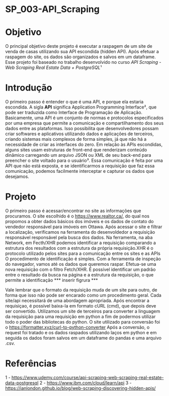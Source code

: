 # SP_003-API_Scraping

# Objetivo

  O principal objetivo deste projeto é executar a raspagem de um site de venda de casas utilizando sua API escondida (hidden API). Após efetuar a raspagem do site, os dados são organizados e salvos em um dataframe. Esse projeto foi baseado no trabalho desenvolvido no curso *API Scraping - Web Scraping Real Estate Data + PostgreSQL*¹

# Introdução
  O primeiro passo é entender o que é uma API, e porque ela estaria escondida. A sigla **API** significa Application Programming Interface², que pode ser traduzida como Interface de Programação de Aplicação. Basicamente, uma API é um conjunto de normas e protocolos especificados por uma empresa que permite a comunicação e compartilhamento dos seus dados entre as plataformas. Isso possibilita que desenvolvedores possam criar softwares e aplicativos utilizando dados e aplicações de terceiros, criando sistemas mais complexos de forma simples, já que não há a necessidade de criar as interfaces do zero.
  Em relação às APIs escondidas, alguns sites usam estruturas de front-end que renderizam conteúdo dinâmico carregando um arquivo JSON ou XML de seu back-end para preencher o site voltado para o usuário³. Essa comunicação é feita por uma API que não está exposta, e se identificarmos a requisição que faz essa comunicação, podemos facilmente interceptar e capturar os dados que desejamos.
# Projeto 
  O primeiro passo é acessar/encontrar no site as informações que procuramos. O site escolhido é o https://www.realtor.ca/, do qual nos propomos a obter dados básicos dos imóveis e os dados de contato do vendedor responsável para imóveis em Ottawa. 
  Após acessar o site e filtrar a localização, verificamos na ferramenta do desenvoldedor a requisição responsável responsável pela busca dos dados. Na ferramenta, na aba Network, em Fecth/XHR podemos identificar a requisição comparando a estrutura dos resultados com a estrutura da própria requisição.XHR é o protocolo utilizado pelos sites para a comunicação entre os sites e as APIs
  O procedimento de identificação é simples. Com a ferramenta de inspeção do navegador, vamos até os 
dados que queremos raspar. Efetua-se uma nova requisição com o filtro Fetch/XHR. É possível identificar um padrão entre o resultado da busca na página e a estrutura da requisição, o que permite a identificação
*** inserir figrura ***

  Vale lembrar que o formato da requisição muda de um site para outro, de forma que isso não pode ser encarado como um procedimento geral. Cada site/api necessitará de uma abordagem apropriada. Após encontrar a requisiçao, é possível baixa-la em formato cURL (cmd), que depois deve ser convertido. Utilizamos um site de terceiros para converter a linguagem da requisição para uma requisição em python a fim de podermos utilizar todo o poder das bibliotecas do python. O site utilizado para conversão foi o https://formatter.xyz/curl-to-python-converter
  Após a conversão, o request foi tratado e os dados raspados utilizando laços em python e em seguida os dados foram salvos em um dataframe do pandas e uma arquivo .csv.
  
# Referências
1 - https://www.udemy.com/course/api-scraping-web-scraping-real-estate-data-postgresql
2 - https://www.ibm.com/cloud/learn/api
3 - https://ianlondon.github.io/blog/web-scraping-discovering-hidden-apis/

